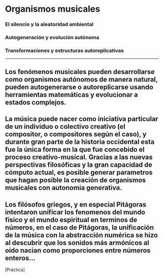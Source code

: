# Organismos musicales

### El silencio y la aleatoridad ambiental
### Autogeneración y evolución autónoma
### Transformaciones y estructuras autoreplicativas
***
Los fenómenos musicales pueden desarrollarse como organismos autónomos de manera natural, pueden autogenerarse o autoreplicarse usando herramientas matemáticas y evolucionar a estados complejos. 
---
La música puede nacer como iniciativa particular de un individuo o colectivo creativo (el compositor, o compositores según el caso), y durante gran parte de la historia occidental esta fue la única forma en la que fue concebido el proceso creativo-musical.
Gracias a las nuevas perspectivas filosóficas y la gran capacidad de cómputo actual, es posible generar parametros que hagan posible la creación de organismos musicales con autonomia generativa.
---
Los filósofos griegos, y en especial Pitágoras intentaron unificar los fenomenos del mundo físico y el mundo espiritual en terminos de números, en el caso de Pitágoras, la unificación de la música con la abstracción numérica se hizo al descubrir que los sonidos más armónicos al oido nacian como proporciones entre números enteros...
---
[Práctica]
